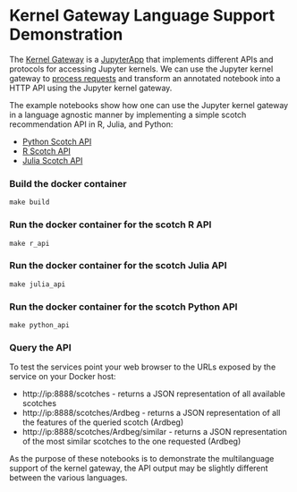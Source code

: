 # Kernel Gateway Language Support Demonstration

The [Kernel Gateway](https://github.com/jupyter-incubator/kernel_gateway) is a
[JupyterApp](https://github.com/jupyter/jupyter_core/blob/master/jupyter_core/application.py) that
implements different APIs and protocols for accessing Jupyter kernels.  We can use the Jupyter kernel gateway to
[process requests](https://github.com/jupyter-incubator/kernel_gateway#processing-requests) and transform an
 annotated notebook into a HTTP API using the Jupyter kernel gateway.

The example notebooks show how one can use the Jupyter kernel gateway in a language agnostic manner by implementing a
simple scotch recommendation API in R, Julia, and Python:

* [Python Scotch API](notebooks/scotch_api_python.ipynb)
* [R Scotch API](notebooks/scotch_api_r.ipynb)
* [Julia Scotch API](notebooks/scotch_api_julia.ipynb)

### Build the docker container
```
make build
```

### Run the docker container for the scotch R API
```
make r_api
```

### Run the docker container for the scotch Julia API
```
make julia_api
```

### Run the docker container for the scotch Python API
```
make python_api
```

### Query the API

To test the services point your web browser to the URLs exposed by the service on your Docker host:

* http://ip:8888/scotches - returns a JSON representation of all available scotches
* http://ip:8888/scotches/Ardbeg - returns a JSON representation of all the features of the queried scotch (Ardbeg)
* http://ip:8888/scotches/Ardbeg/similar - returns a JSON representation of the most similar scotches to the one requested
(Ardbeg)

As the purpose of these notebooks is to demonstrate the multilanguage support of the kernel gateway, the API output may be slightly different between the various languages.
